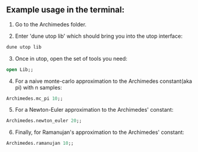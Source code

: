 ## Example usage in the terminal:

1. Go to the Archimedes folder.

2. Enter 'dune utop lib' which should bring you into the utop interface:

```Ocaml
dune utop lib
```

3. Once in utop, open the set of tools you need:

```Ocaml
open Lib;;
```

4. For a naive monte-carlo approximation to the Archimedes constant(aka pi)
with n samples:

```Ocaml
Archimedes.mc_pi 10;;
```

5. For a Newton-Euler approximation to the Archimedes' constant:

```Ocaml
Archimedes.newton_euler 20;;
```

6. Finally, for Ramanujan's approximation to the Archimedes' constant:

```Ocaml
Archimedes.ramanujan 10;;
```
